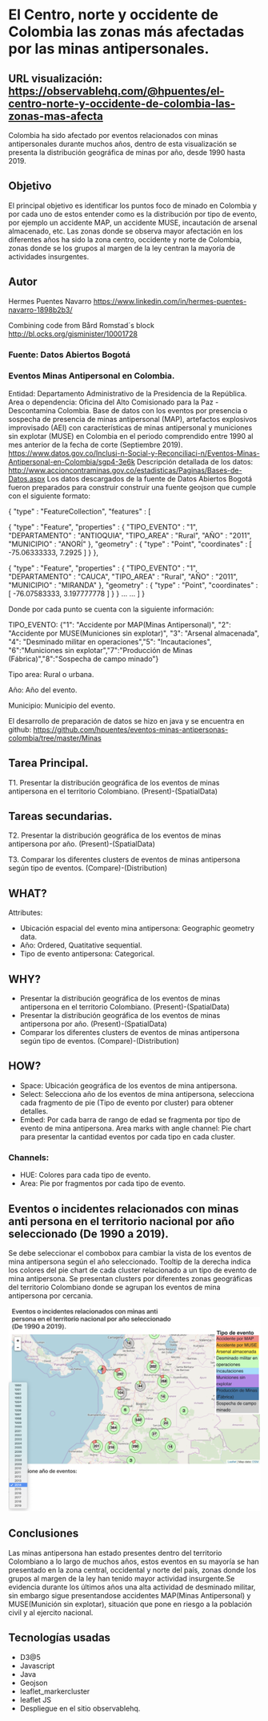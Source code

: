 # El Centro, norte y occidente de Colombia las zonas más afectadas por las minas antipersonales.
## URL visualización: https://observablehq.com/@hpuentes/el-centro-norte-y-occidente-de-colombia-las-zonas-mas-afecta
Colombia ha sido afectado por eventos relacionados con minas antipersonales durante muchos años, dentro de esta visualización se presenta la distribución geográfica de minas por año, desde 1990 hasta 2019. 
## Objetivo
El principal objetivo es identificar los puntos foco de minado en Colombia y por cada uno de estos entender como es la distribución por tipo de evento, por ejemplo un accidente MAP, un accidente MUSE, incautación de arsenal almacenado, etc. Las zonas donde se observa mayor afectación en los diferentes años ha sido la zona centro, occidente y norte de Colombia, zonas donde se los grupos al margen de la ley centran la mayoría de actividades insurgentes.
## Autor 
Hermes Puentes Navarro https://www.linkedin.com/in/hermes-puentes-navarro-1898b2b3/

Combining code from Bård Romstad´s block http://bl.ocks.org/gisminister/10001728
### Fuente: Datos Abiertos Bogotá
###  Eventos Minas Antipersonal en Colombia.
Entidad: Departamento Administrativo de la Presidencia de la República.
Area o dependencia: Oficina del Alto Comisionado para la Paz - Descontamina Colombia.
Base de datos con los eventos por presencia o sospecha de presencia de minas antipersonal (MAP), artefactos explosivos improvisado (AEI) con características de minas antipersonal y municiones sin explotar (MUSE) en Colombia en el periodo comprendido entre 1990 al mes anterior de la fecha de corte (Septiembre 2019).
https://www.datos.gov.co/Inclusi-n-Social-y-Reconciliaci-n/Eventos-Minas-Antipersonal-en-Colombia/sgp4-3e6k
Descripción detallada de los datos: http://www.accioncontraminas.gov.co/estadisticas/Paginas/Bases-de-Datos.aspx
Los datos descargados de la fuente de Datos Abiertos Bogotá fueron preparados para construir construir una fuente geojson que cumple con el siguiente formato:

{ "type" : "FeatureCollection", "features" :
[ 

{ "type" : "Feature",
"properties" : { "TIPO_EVENTO" : "1", "DEPARTAMENTO" : "ANTIOQUIA", "TIPO_AREA" : "Rural", "AÑO" : "2011", "MUNICIPIO" : "ANORÍ" }, "geometry" : { "type" : "Point", "coordinates" : [ -75.06333333, 7.2925 ] } },

{ "type" : "Feature", "properties" : { "TIPO_EVENTO" : "1", "DEPARTAMENTO" : "CAUCA", "TIPO_AREA" : "Rural", "AÑO" : "2011", "MUNICIPIO" : "MIRANDA" }, "geometry" : { "type" : "Point", "coordinates" : [ -76.07583333, 3.197777778 ] } } 
...
...
] }

Donde por cada punto se cuenta con la siguiente información:

TIPO_EVENTO: {"1": "Accidente por MAP(Minas Antipersonal)", "2": "Accidente por MUSE(Municiones sin explotar)", "3": "Arsenal almacenada", "4": "Desminado militar en operaciones","5": "Incautaciones", "6":"Municiones sin explotar","7":"Producción de Minas (Fábrica)","8":"Sospecha de campo minado"}

Tipo area: Rural o urbana.

Año: Año del evento.

Municipio: Municipio del evento.

El desarrollo de preparación de datos se hizo en java y se encuentra en github: https://github.com/hpuentes/eventos-minas-antipersonas-colombia/tree/master/Minas

## Tarea Principal.
T1. Presentar la distribución geográfica de los eventos de minas antipersona en el territorio Colombiano.
(Present)-(SpatialData)

## Tareas secundarias.
T2. Presentar la distribución geográfica de los eventos de minas antipersona por año.
(Present)-(SpatialData)

T3. Comparar los diferentes clusters de eventos de minas antipersona según tipo de eventos.
(Compare)-(Distribution) 

## WHAT?
Attributes:

* Ubicación espacial del evento mina antipersona: Geographic geometry data.
* Año: Ordered, Quatitative sequential.
* Tipo de evento antipersona: Categorical.

## WHY?
* Presentar la distribución geográfica de los eventos de minas antipersona en el territorio Colombiano.
(Present)-(SpatialData)
* Presentar la distribución geográfica de los eventos de minas antipersona por año.
(Present)-(SpatialData)
* Comparar los diferentes clusters de eventos de minas antipersona según tipo de eventos.
(Compare)-(Distribution) 

## HOW?
* Space: Ubicación geográfica de los eventos de mina antipersona.
* Select: Selecciona año de los eventos de mina antipersona, selecciona cada fragmento de pie (Tipo de evento por cluster) para obtener detalles.
* Embed: Por cada barra de rango de edad se fragmenta por tipo de evento de mina antipersona.
Area marks with angle channel: Pie chart para presentar la cantidad eventos por cada tipo en cada cluster.

### Channels:
* HUE: Colores para cada tipo de evento.
* Area: Pie por fragmentos por cada tipo de evento.

## Eventos o incidentes relacionados con minas anti persona en el territorio nacional por año seleccionado (De 1990 a 2019).
Se debe seleccionar el combobox para cambiar la vista de los eventos de mina antipersona según el año seleccionado. Tooltip de la derecha indica los colores del pie chart de cada cluster relacionado a un tipo de evento de mina antipersona. Se presentan clusters por diferentes zonas geográficas del territorio Colombiano donde se agrupan los eventos de mina antipersona por cercania. 

![Eventos de mina antipersona](https://github.com/hpuentes/eventos-minas-antipersonas-colombia/blob/master/minas.png?raw=true)

## Conclusiones

Las minas antipersona han estado presentes dentro del territorio Colombiano a lo largo de muchos años, estos eventos en su mayoría se han presentado en la zona central, occidental y norte del país, zonas donde los grupos al margen de la ley han tenido mayor actividad insurgente.Se evidencia durante los últimos años una alta actividad de desminado militar, sin embargo sigue presentandose accidentes MAP(Minas Antipersonal) y MUSE(Munición sin explotar), situación que pone en riesgo a la población civil y al ejercito nacional.

## Tecnologías usadas
* D3@5
* Javascript
* Java
* Geojson
* leaflet_markercluster
* leaflet JS
* Despliegue en el sitio observablehq.
